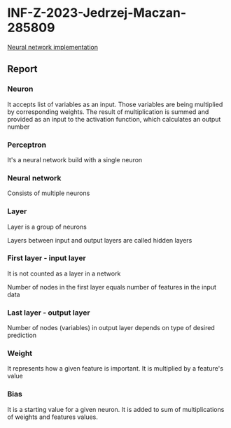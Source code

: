 # INF-Z-2023-Jedrzej-Maczan-285809

[Neural network implementation](nn.py)

## Report

### Neuron

It accepts list of variables as an input. Those variables are being multiplied by corresponding weights. The result of multiplication is summed and provided as an input to the activation function, which calculates an output number

### Perceptron

It's a neural network build with a single neuron

### Neural network

Consists of multiple neurons

### Layer

Layer is a group of neurons

Layers between input and output layers are called hidden layers

### First layer - input layer

It is not counted as a layer in a network

Number of nodes in the first layer equals number of features in the input data

### Last layer - output layer

Number of nodes (variables) in output layer depends on type of desired prediction

### Weight

It represents how a given feature is important. It is multiplied by a feature's value

### Bias

It is a starting value for a given neuron. It is added to sum of multiplications of weights and features values.

